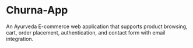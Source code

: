 # Churna-App
An Ayurveda E-commerce web application  that supports product browsing, cart, order placement, authentication, and contact form with email integration.
